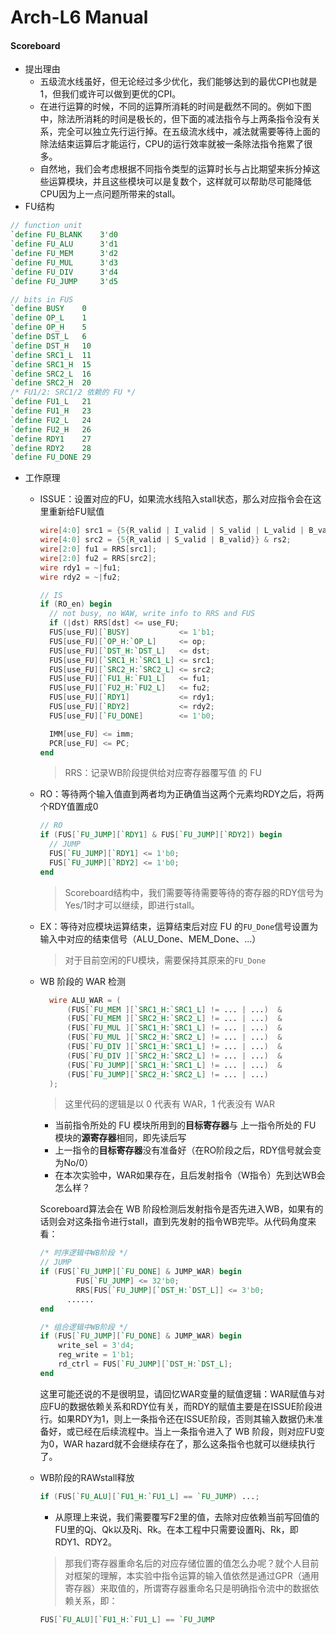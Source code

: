 # Arch-L6 Manual

#### Scoreboard

* 提出理由
  * 五级流水线虽好，但无论经过多少优化，我们能够达到的最优CPI也就是1，但我们或许可以做到更优的CPI。
  * 在进行运算的时候，不同的运算所消耗的时间是截然不同的。例如下图中，除法所消耗的时间是极长的，但下面的减法指令与上两条指令没有关系，完全可以独立先行运行掉。在五级流水线中，减法就需要等待上面的除法结束运算后才能运行，CPU的运行效率就被一条除法指令拖累了很多。&#x20;
  * 自然地，我们会考虑根据不同指令类型的运算时长与占比期望来拆分掉这些运算模块，并且这些模块可以是复数个，这样就可以帮助尽可能降低CPU因为上一点问题所带来的stall。&#x20;
* FU结构&#x20;

```verilog
// function unit
`define FU_BLANK    3'd0
`define FU_ALU      3'd1
`define FU_MEM      3'd2
`define FU_MUL      3'd3
`define FU_DIV      3'd4
`define FU_JUMP     3'd5

// bits in FUS
`define BUSY    0
`define OP_L    1
`define OP_H    5
`define DST_L   6
`define DST_H   10
`define SRC1_L  11
`define SRC1_H  15
`define SRC2_L  16
`define SRC2_H  20
/* FU1/2: SRC1/2 依赖的 FU */
`define FU1_L   21
`define FU1_H   23
`define FU2_L   24
`define FU2_H   26
`define RDY1    27
`define RDY2    28
`define FU_DONE 29
```

* 工作原理
  *   ISSUE：设置对应的FU，如果流水线陷入stall状态，那么对应指令会在这里重新给FU赋值

      ```verilog
      wire[4:0] src1 = {5{R_valid | I_valid | S_valid | L_valid | B_valid | JALR}} & rs1;
      wire[4:0] src2 = {5{R_valid | S_valid | B_valid}} & rs2;
      wire[2:0] fu1 = RRS[src1];
      wire[2:0] fu2 = RRS[src2];
      wire rdy1 = ~|fu1;
      wire rdy2 = ~|fu2;

      // IS
      if (RO_en) begin
      	// not busy, no WAW, write info to RRS and FUS
      	if (|dst) RRS[dst] <= use_FU;
      	FUS[use_FU][`BUSY]           <= 1'b1;
      	FUS[use_FU][`OP_H:`OP_L]     <= op;
      	FUS[use_FU][`DST_H:`DST_L]   <= dst;
      	FUS[use_FU][`SRC1_H:`SRC1_L] <= src1;
      	FUS[use_FU][`SRC2_H:`SRC2_L] <= src2;
      	FUS[use_FU][`FU1_H:`FU1_L]   <= fu1;
      	FUS[use_FU][`FU2_H:`FU2_L]   <= fu2;
      	FUS[use_FU][`RDY1]           <= rdy1;
      	FUS[use_FU][`RDY2]           <= rdy2;
      	FUS[use_FU][`FU_DONE]        <= 1'b0;

      	IMM[use_FU] <= imm;
      	PCR[use_FU] <= PC;
      end
      ```

      > RRS：记录WB阶段提供给对应寄存器覆写值 的 FU
  *   RO：等待两个输入值直到两者均为正确值当这两个元素均RDY之后，将两个RDY值置成0

      ```verilog
      // RO
      if (FUS[`FU_JUMP][`RDY1] & FUS[`FU_JUMP][`RDY2]) begin
      	// JUMP
      	FUS[`FU_JUMP][`RDY1] <= 1'b0;
      	FUS[`FU_JUMP][`RDY2] <= 1'b0;
      end
      ```

      > Scoreboard结构中，我们需要等待需要等待的寄存器的RDY信号为Yes/1时才可以继续，即进行stall。
  *   EX：等待对应模块运算结束，运算结束后对应 FU 的`FU_Done`信号设置为输入中对应的结束信号（ALU\_Done、MEM\_Done、...）

      > 对于目前空闲的FU模块，需要保持其原来的`FU_Done`
  *   WB 阶段的 WAR 检测

      ```verilog
      	wire ALU_WAR = (
      		(FUS[`FU_MEM ][`SRC1_H:`SRC1_L] != ... | ...)  & 
      		(FUS[`FU_MEM ][`SRC2_H:`SRC2_L] != ... | ...)  & 
      		(FUS[`FU_MUL ][`SRC1_H:`SRC1_L] != ... | ...)  & 
      		(FUS[`FU_MUL ][`SRC2_H:`SRC2_L] != ... | ...)  & 
      		(FUS[`FU_DIV ][`SRC1_H:`SRC1_L] != ... | ...)  & 
      		(FUS[`FU_DIV ][`SRC2_H:`SRC2_L] != ... | ...)  & 
      		(FUS[`FU_JUMP][`SRC1_H:`SRC1_L] != ... | ...)  & 
      		(FUS[`FU_JUMP][`SRC2_H:`SRC2_L] != ... | ...)    
      	);
      ```

      > 这里代码的逻辑是以 0 代表有 WAR，1 代表没有 WAR

      * 当前指令所处的 FU 模块所用到的**目标寄存器**与 上一指令所处的 FU 模块的**源寄存器**相同，即先读后写
      * 上一指令的**目标寄存器**没有准备好（在RO阶段之后，RDY信号就会变为No/0）
      * 在本次实验中，WAR如果存在，且后发射指令（W指令）先到达WB会怎么样？&#x20;

      &#x20;       Scoreboard算法会在 WB 阶段检测后发射指令是否先进入WB，如果有的话则会对这条指令进行stall，直到先发射的指令WB完毕。从代码角度来看：

      ```verilog
      /* 时序逻辑中WB阶段 */
      // JUMP
      if (FUS[`FU_JUMP][`FU_DONE] & JUMP_WAR) begin
              FUS[`FU_JUMP] <= 32'b0;
              RRS[FUS[`FU_JUMP][`DST_H:`DST_L]] <= 3'b0;
      		......
      end

      /* 组合逻辑中WB阶段 */
      if (FUS[`FU_JUMP][`FU_DONE] & JUMP_WAR) begin
          write_sel = 3'd4;
          reg_write = 1'b1;
          rd_ctrl = FUS[`FU_JUMP][`DST_H:`DST_L];
      end
      ```

      &#x20;       这里可能还说的不是很明显，请回忆WAR变量的赋值逻辑：WAR赋值与对应FU的数据依赖关系和RDY位有关，而RDY的赋值主要是在ISSUE阶段进行。如果RDY为1，则上一条指令还在ISSUE阶段，否则其输入数据仍未准备好，或已经在后续流程中。当上一条指令进入了 WB 阶段，则对应FU变为0，WAR hazard就不会继续存在了，那么这条指令也就可以继续执行了。
  *   WB阶段的RAWstall释放

      ```verilog
      if (FUS[`FU_ALU][`FU1_H:`FU1_L] == `FU_JUMP) ...;
      ```

      * 从原理上来说，我们需要覆写F2里的值，去除对应依赖当前写回值的FU里的Qj、Qk以及Rj、Rk。在本工程中只需要设置Rj、Rk，即RDY1、RDY2。

      > 那我们寄存器重命名后的对应存储位置的值怎么办呢？就个人目前对框架的理解，本实验中指令运算的输入值依然是通过GPR（通用寄存器）来取值的，所谓寄存器重命名只是明确指令流中的数据依赖关系，即：

      ```verilog
      FUS[`FU_ALU][`FU1_H:`FU1_L] == `FU_JUMP
      ```
